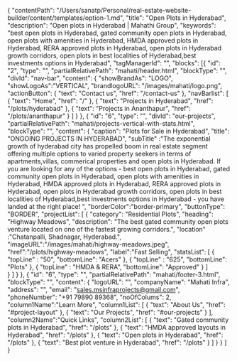 {
  "contentPath": "/Users/sanatp/Personal/real-estate-website-builder/content/templates/option-1.md",
  "title": "Open Plots in Hyderabad",
  "description": "Open plots in Hyderabad | Mahathi Group",
  "keywords": "best open plots in Hyderabad, gated community open plots in Hyderabad, open plots with amenities in Hyderabad, HMDA approved plots in Hyderabad, RERA approved plots in Hyderabad, open plots in Hyderabad growth corridors, open plots in best localities of Hyderabad,best investments options in Hyderabad",
  "tagManagerId": "",
  "blocks": [{
      "id": "2",
      "type": "",
      "partialRelativePath": "mahati/header.html",
      "blockType": "",
      "divId": "nav-bar",
      "content": {
        "showBrandAs": "LOGO",
        "showLogoAs":"VERTICAL",
        "brandlogoURL": "/images/mahati/logo.png",
        "actionButton": {
            "text": "Contact us",
            "href": "/contact-us"
        },
        "navBarlist": [
          {
            "text": "Home",
            "href": "/"
          },
          {
            "text": "Projects in Hyderabad",
            "href": "/plots/hyderabad"
          },
          {
            "text": "Projects in Ananthapur",
            "href": "/plots/ananthapur"
          }
        ]
      }
    },
    {
      "id": "6",
      "type": "",
      "divId": "our-projects",
      "partialRelativePath": "mahati/projects-vertical-with-stats.html",
      "blockType": "",
      "content": {
        "caption": "Plots for Sale in Hyderabad",
        "title": "ONGOING PROJECTS IN HYDERABAD",
        "subTitle" :"The exponential growth of hyderabad city has propelled boom in real estate segment offering multiple options to varied property seekers in terms of apartments,villas, commerical properties and open plots in Hyderabad. If you are looking for any of the options - best open plots in Hyderabad, gated community open plots in Hyderabad, open plots with amenities in Hyderabad, HMDA approved plots in Hyderabad, RERA approved plots in Hyderabad, open plots in Hyderabad growth corridors, open plots in best localities of Hyderabad,best investments options in Hyderabad - you have landed at the right place! ",
        "borderColor":"border-primary",
        "buttonType": "BORDER",
        "projectList": [
          {
            "category": "Residential Plots",
            "heading": "Highway Meadows",
            "description": "The best gated community open plots venture located on one of the fastest growing corridors.",
            "location" :"Chatanpalli, Shadnagar, Hyderabad.",
            "imageURL":"/images/mahati/highway-meadows.jpeg",
            "href":"/plots/highway-meadows",
            "label":"Fast Selling",
            "statsList": [
              {
                "topLine" : "50",
                "bottomLine": "Acers"
              },
              {
                "topLine" : "625",
                "bottomLine": "Plots"
              },
              {
                "topLine" : "HMDA & RERA",
                "bottomLine": "Approved"
              }
            ]          
          }
        ]
      }
    },
    {
      "id": "6",
      "type": "",
      "partialRelativePath": "mahati/footer-3.html",
      "blockType": "",
      "content": {
        "logoURL": "",
        "companyName": "Mahati Infra",
        "address": "",
        "email": "sales.msinfraprojects@gmail.com",
        "phoneNumber": "+91 79890 89368",
        "noOfColums": 2,
        "column1Name":"Learn More",
        "column1List": [
        {
            "text": "About Us",
            "href": "#project-layout"
          },
          {
            "text": "Our Projects",
            "href": "#our-projects"
          }
        ],
        "column2Name":"Quick Links",
        "column2List": [
          {
            "text": "Gated community plots in Hyderabad",
            "href": "/plots"
          },
          {
            "text": "HMDA approved layouts in Hyderabad",
            "href": "/plots"
          },
          {
            "text": "Open plots in Hyderabad",
            "href": "/plots"
          },
          {
            "text": "Best plot venture in Hyderabad",
            "href": "/plots"
          }
        ]
      }
    }
  ]
}
